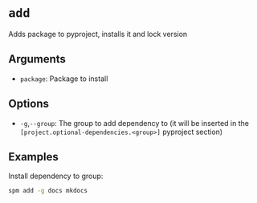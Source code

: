 # `add`

Adds package to pyproject, installs it and lock version

## Arguments

- `package`: Package to install

## Options

- `-g`,`--group`: The group to add dependency to (it will be inserted in the `[project.optional-dependencies.<group>]` pyproject section)

## Examples

Install dependency to group:

```bash
spm add -g docs mkdocs
```
